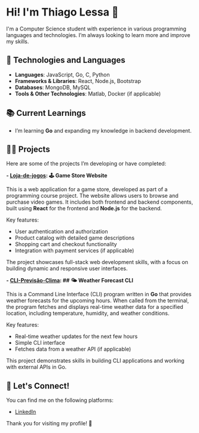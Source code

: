 # Hi! I'm Thiago Lessa 👋

I'm a Computer Science student with experience in various programming languages and technologies. I’m always looking to learn more and improve my skills.

## 🌱 Technologies and Languages

- **Languages**: JavaScript, Go, C, Python
- **Frameworks & Libraries**: React, Node.js, Bootstrap
- **Databases**: MongoDB, MySQL
- **Tools & Other Technologies**: Matlab, Docker (if applicable)

## 📚 Current Learnings

- I’m learning **Go** and expanding my knowledge in backend development.

## 🧑‍💻 Projects

Here are some of the projects I’m developing or have completed:

**- [Loja-de-jogos](https://github.com/Thiago-C-Lessa/Loja-de-jogos):  🕹️ Game Store Website**

This is a web application for a game store, developed as part of a programming course project. The website allows users to browse and purchase video games. It includes both frontend and backend components, built using **React** for the frontend and **Node.js** for the backend.

Key features:
- User authentication and authorization
- Product catalog with detailed game descriptions
- Shopping cart and checkout functionality
- Integration with payment services (if applicable)

The project showcases full-stack web development skills, with a focus on building dynamic and responsive user interfaces.

**- [CLI-Previsão-Clima](https://github.com/Thiago-C-Lessa/CLI-Previsao-Clima): ## 🌤️ Weather Forecast CLI**

This is a Command Line Interface (CLI) program written in **Go** that provides weather forecasts for the upcoming hours. When called from the terminal, the program fetches and displays real-time weather data for a specified location, including temperature, humidity, and weather conditions.

Key features:
- Real-time weather updates for the next few hours
- Simple CLI interface
- Fetches data from a weather API (if applicable)

This project demonstrates skills in building CLI applications and working with external APIs in Go.


## 📩 Let's Connect!

You can find me on the following platforms:

- [LinkedIn](https://www.linkedin.com/in/thiago-lessa-9424831ba/)

Thank you for visiting my profile! 🚀
